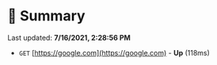 # 📖 Summary
Last updated: **7/16/2021, 2:28:56 PM**

- `GET` [https://google.com](https://google.com) - **Up** (118ms)
